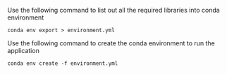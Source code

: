 
Use the following command to list out all the required libraries into conda environment

    conda env export > environment.yml

Use the following command to create the conda environment to run the application

    conda env create -f environment.yml
